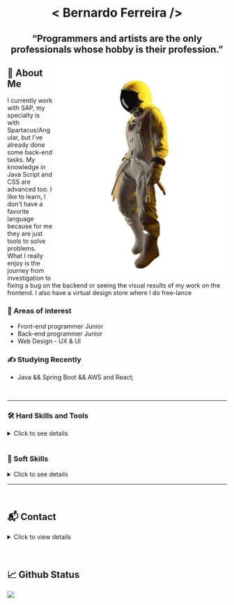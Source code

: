 
 
<div align="center">
   <h1>< Bernardo Ferreira /></h1>
   <h2>“Programmers and artists are the only professionals whose hobby is their profession.” </h2>
</div>

 <!--<img align="" src="https://readme-typing-svg.herokuapp.com?font=Poppins&size=34&color=DA275E&width=1109&height=113&lines=%7B+I'am+love+you+code!%E2%9D%A4%EF%B8%8F+%7D;If+your+sin+is+to+love+computers%2C+then+you+are+in+the+right+brothel.">-->
 
<img align="right" src="./img-avatar2.png" width="400px" height="500px" />



## 👾 About Me
I currently work with SAP, my specialty is with Spartacus/Angular, but I've already done some back-end tasks. My knowledge in Java Script and CSS are advanced too. I like to learn, I don't have a favorite language because for me they are just tools to solve problems. What I really enjoy is the journey from investigation to fixing a bug on the backend or seeing the visual results of my work on the frontend. I also have a virtual design store where I do free-lance




### 🎯 Areas of interest
- Front-end programmer Junior
- Back-end programmer Junior
- Web Design - UX & UI


### ✍️ Studying Recently
  - Java && Spring Boot && AWS and React;






<br />
<hr>


### 🛠 Hard Skills and Tools


<details>
 <summary>Click to see details</summary>
 <br />      

<kbd>
  <kbd>📌 Linguagens</kbd>
  <br>
  <br>
  <img  align="center" alt="ber-github" height="30" width="40"  src="https://cdn.jsdelivr.net/gh/devicons/devicon/icons/github/github-original.svg"/>
  <img align="center" alt="ber-HTML" height="30" width="40" src="https://raw.githubusercontent.com/devicons/devicon/master/icons/html5/html5-original.svg"/>
  <img align="center" alt="ber-CSS" height="30" width="40" src="https://raw.githubusercontent.com/devicons/devicon/master/icons/css3/css3-original.svg"/>
  <img align="center" alt="ber-JS" height="30" width="40" src="https://raw.githubusercontent.com/devicons/devicon/master/icons/javascript/javascript-plain.svg"/>
  <img align="center" alt="ber-Python" height="30" width="40" src="https://raw.githubusercontent.com/devicons/devicon/master/icons/python/python-original.svg"/>
  <img align="center" alt="ber-PHP" height="30" width="40" src="https://cdn.jsdelivr.net/gh/devicons/devicon/icons/php/php-original.svg" />
 
</kbd>
<br>
<br>  
  
<kbd>
  <kbd>📌 Tools</kbd>
  <br>
  <br>
  <img width="30px" src="https://cdn.jsdelivr.net/gh/devicons/devicon/icons/vscode/vscode-original.svg" />
  <img width="30px" src="https://cdn.jsdelivr.net/gh/devicons/devicon/icons/mysql/mysql-original-wordmark.svg" />
  <img width="30px" src="https://cdn.jsdelivr.net/gh/devicons/devicon/icons/pycharm/pycharm-original.svg" />
</kbd>
</details>
<br />

### 👔 Soft Skills

<details>
 <summary>Click to see details</summary>
 <br />      

✅ Works well in a team

✅ Good communication and phonetics

✅ Proactivity

✅ Curious and determined

✅ Likes to Solve Problems
</details>
<hr>
<br/ >


## 📬 Contact

<details>
 <summary>Click to view details</summary>
 <br />
       
 <p align="center">
    <a href="https://github.com/bernardoffer">
        <img  src="https://img.shields.io/badge/github-%23100000.svg?&style=for-the-badge&logo=github&logoColor=white&link=mailto:https://github.com/dev-gustavo-herique">
    </a>
    &nbsp;&nbsp;&nbsp;&nbsp;&nbsp;&nbsp;&nbsp;&nbsp;&nbsp;
    <a href="mailto:bernardoffer@gmail.com">
        <img src="https://img.shields.io/badge/gmail-D14836?&style=for-the-badge&logo=gmail&logoColor=white&link=mailto:gustavojs417@gmail.com">
    </a>
    &nbsp;&nbsp;&nbsp;&nbsp;&nbsp;&nbsp;&nbsp;&nbsp;&nbsp;
    <a href="https://www.linkedin.com/in/bernardo-ferreira-9151971b4/">
        <img src="https://img.shields.io/badge/linkedin-%230077B5.svg?&style=for-the-badge&logo=linkedin&logoColor=white&link=mailto:https://www.linkedin.com/in/gustavohenrique/">
    </a>
</p>
</details>
<br />


<br />

## 📈 Github Status
  
  
  
 <a href="https://github.com/bernardoffer">
  <img height="180em" src="https://github-readme-stats.vercel.app/api/top-langs/?username=bernardoffer&layout=compact&langs_count=7&theme=omni"/>
  

</details>
<br>
 
